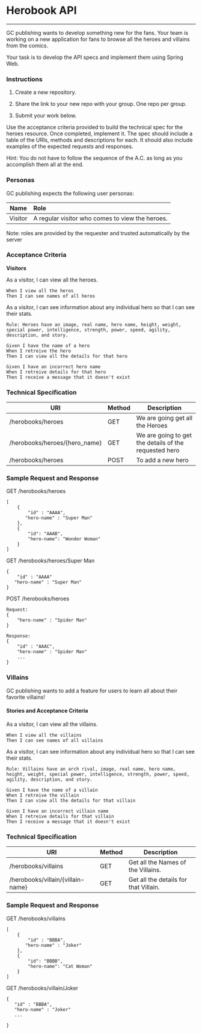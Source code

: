 # **Herobook API**
- - - - - - - - - - - - - - - - - - - - - - - -

GC publishing wants to develop something new for the fans. Your team is working on a new application for fans to browse all the heroes and villains from the comics.

Your task is to develop the API specs and implement them using Spring Web.
 
### Instructions ###
1. Create a new repository.

2. Share the link to your new repo with your group. One repo per group.

3. Submit your work below.

Use the acceptance criteria provided to build the technical spec for the heroes resource. Once completed, implement it. The spec should include a table of the URIs, methods and descriptions for each. It should also include examples of the expected requests and responses.

Hint: You do not have to follow the sequence of the A.C. as long as you accomplish them all at the end.

### **Personas**
GC publishing expects the following user personas:

|Name	|Role|
|-------|:---|
|Visitor|A regular visitor who comes to view the heroes.|

Note: roles are provided by the requester and trusted automatically by the server

### **Acceptance Criteria**
**Visitors**

As a visitor, I can view all the heroes.
````
When I view all the heros
Then I can see names of all heros
````
As a visitor, I can see information about any individual hero so that I can see their stats.

````
Rule: Heroes have an image, real name, hero name, height, weight, special power, intelligence, strength, power, speed, agility, description, and story.

Given I have the name of a hero
When I retreive the hero
Then I can view all the details for that hero

Given I have an incorrect hero name
When I retreive details for that hero
Then I receive a message that it doesn't exist
````

### **Technical Specification**

| URI | Method | Description |
|-----|--------|-------------|
|/herobooks/heroes|GET| We are going get all the Heroes|
|/herobooks/heroes/{hero_name}|GET| We are going to get the details of the requested hero|
|/herobooks/heroes|POST|To add a new hero|

### **Sample Request and Response**

GET /herobooks/heroes
````
[
    {
        "id" : "AAAA",
       "hero-name" : "Super Man" 
    },
    {
        "id": "AAAB",
        "hero-name": "Wonder Woman"
    }
]
````

GET /herobooks/heroes/Super Man
````
{
    "id" : "AAAA"
   "hero-name" : "Super Man" 
}
````

POST /herobooks/heroes
````
Request:
{
    "hero-name" : "Spider Man"
}
````

````
Response:
{
    "id" : "AAAC",
    "hero-name" : "Spider Man"
    ...
}
````

### **Villains**
GC publishing wants to add a feature for users to learn all about their favorite villains!

#### **Stories and Acceptance Criteria**
As a visitor, I can view all the villains.
````
When I view all the villains
Then I can see names of all villains
````

As a visitor, I can see information about any individual hero so that I can see their stats.

````
Rule: Villains have an arch rival, image, real name, hero name, height, weight, special power, intelligence, strength, power, speed, agility, description, and story.

Given I have the name of a villain
When I retreive the villain
Then I can view all the details for that villain

Given I have an incorrect villain name
When I retreive details for that villain
Then I receive a message that it doesn't exist
````


### **Technical Specification**

| URI | Method | Description |
|-----|--------|-------------|
|/herobooks/villains|GET |Get all the Names of the Villains. |
|/herobooks/villain/{villain-name}|GET|Get all the details for that Villain. |

### **Sample Request and Response**

GET /herobooks/villains
````
[
    {
        "id" : "BBBA",
       "hero-name" : "Joker" 
    },
    {
        "id": "BBBB",
        "hero-name": "Cat Woman"
    }
]
````

GET /herobooks/villain/Joker
````
{
   "id" : "BBBA",
   "hero-name" : "Joker" 
   ...
   
}
````
